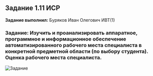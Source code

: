 ## Задание 1.11 ИСР

**Задание выполнил:** Буряков Иван Олегович ИВТ(1)

### Задание: Изучить и проанализировать аппаратное, программное и информационное обеспечение автоматизированного рабочего места специалиста в конкретной предметной области (по выбору студента). Оценка рабочего места специалиста.

![Задание](https://i.imgur.com/qUZYYAV.png)

